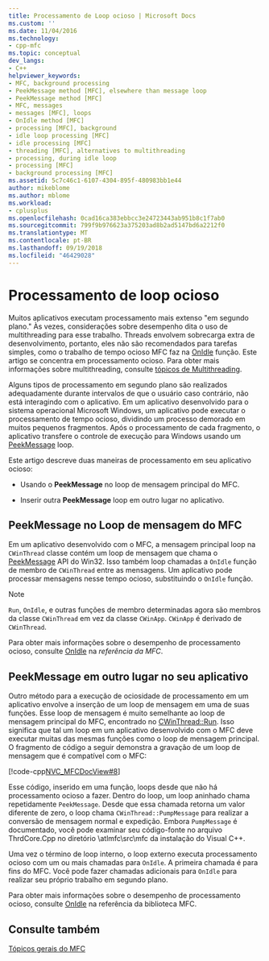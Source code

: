 ```yaml
---
title: Processamento de Loop ocioso | Microsoft Docs
ms.custom: ''
ms.date: 11/04/2016
ms.technology:
- cpp-mfc
ms.topic: conceptual
dev_langs:
- C++
helpviewer_keywords:
- MFC, background processing
- PeekMessage method [MFC], elsewhere than message loop
- PeekMessage method [MFC]
- MFC, messages
- messages [MFC], loops
- OnIdle method [MFC]
- processing [MFC], background
- idle loop processing [MFC]
- idle processing [MFC]
- threading [MFC], alternatives to multithreading
- processing, during idle loop
- processing [MFC]
- background processing [MFC]
ms.assetid: 5c7c46c1-6107-4304-895f-480983bb1e44
author: mikeblome
ms.author: mblome
ms.workload:
- cplusplus
ms.openlocfilehash: 0cad16ca383ebbcc3e24723443ab951b8c1f7ab0
ms.sourcegitcommit: 799f9b976623a375203ad8b2ad5147bd6a2212f0
ms.translationtype: MT
ms.contentlocale: pt-BR
ms.lasthandoff: 09/19/2018
ms.locfileid: "46429028"
---
```

# <a name="idle-loop-processing"></a>Processamento de loop ocioso

Muitos aplicativos executam processamento mais extenso "em segundo plano." Às vezes, considerações sobre desempenho dita o uso de multithreading para esse trabalho. Threads envolvem sobrecarga extra de desenvolvimento, portanto, eles não são recomendados para tarefas simples, como o trabalho de tempo ocioso MFC faz na [OnIdle](../mfc/reference/cwinthread-class.md#onidle) função. Este artigo se concentra em processamento ocioso. Para obter mais informações sobre multithreading, consulte [tópicos de Multithreading](../parallel/multithreading-support-for-older-code-visual-cpp.md).

Alguns tipos de processamento em segundo plano são realizados adequadamente durante intervalos de que o usuário caso contrário, não está interagindo com o aplicativo. Em um aplicativo desenvolvido para o sistema operacional Microsoft Windows, um aplicativo pode executar o processamento de tempo ocioso, dividindo um processo demorado em muitos pequenos fragmentos. Após o processamento de cada fragmento, o aplicativo transfere o controle de execução para Windows usando um [PeekMessage](https://msdn.microsoft.com/library/windows/desktop/ms644943) loop.

Este artigo descreve duas maneiras de processamento em seu aplicativo ocioso:

- Usando o **PeekMessage** no loop de mensagem principal do MFC.

- Inserir outra **PeekMessage** loop em outro lugar no aplicativo.

##  <a name="_core_peekmessage_in_the_mfc_message_loop"></a> PeekMessage no Loop de mensagem do MFC

Em um aplicativo desenvolvido com o MFC, a mensagem principal loop na `CWinThread` classe contém um loop de mensagem que chama o [PeekMessage](https://msdn.microsoft.com/library/windows/desktop/ms644943) API do Win32. Isso também loop chamadas a `OnIdle` função de membro de `CWinThread` entre as mensagens. Um aplicativo pode processar mensagens nesse tempo ocioso, substituindo o `OnIdle` função.

> [!NOTE]
>  `Run`, `OnIdle`, e outras funções de membro determinadas agora são membros da classe `CWinThread` em vez da classe `CWinApp`. `CWinApp` é derivado de `CWinThread`.

Para obter mais informações sobre o desempenho de processamento ocioso, consulte [OnIdle](../mfc/reference/cwinthread-class.md#onidle) na *referência da MFC*.

##  <a name="_core_peekmessage_elsewhere_in_your_application"></a> PeekMessage em outro lugar no seu aplicativo

Outro método para a execução de ociosidade de processamento em um aplicativo envolve a inserção de um loop de mensagem em uma de suas funções. Esse loop de mensagem é muito semelhante ao loop de mensagem principal do MFC, encontrado no [CWinThread::Run](../mfc/reference/cwinthread-class.md#run). Isso significa que tal um loop em um aplicativo desenvolvido com o MFC deve executar muitas das mesmas funções como o loop de mensagem principal. O fragmento de código a seguir demonstra a gravação de um loop de mensagem que é compatível com o MFC:

[!code-cpp[NVC_MFCDocView#8](../mfc/codesnippet/cpp/idle-loop-processing_1.cpp)]

Esse código, inserido em uma função, loops desde que não há processamento ocioso a fazer. Dentro do loop, um loop aninhado chama repetidamente `PeekMessage`. Desde que essa chamada retorna um valor diferente de zero, o loop chama `CWinThread::PumpMessage` para realizar a conversão de mensagem normal e expedição. Embora `PumpMessage` é documentado, você pode examinar seu código-fonte no arquivo ThrdCore.Cpp no diretório \atlmfc\src\mfc da instalação do Visual C++.

Uma vez o término de loop interno, o loop externo executa processamento ocioso com um ou mais chamadas para `OnIdle`. A primeira chamada é para fins do MFC. Você pode fazer chamadas adicionais para `OnIdle` para realizar seu próprio trabalho em segundo plano.

Para obter mais informações sobre o desempenho de processamento ocioso, consulte [OnIdle](../mfc/reference/cwinthread-class.md#onidle) na referência da biblioteca MFC.

## <a name="see-also"></a>Consulte também

[Tópicos gerais do MFC](../mfc/general-mfc-topics.md)


